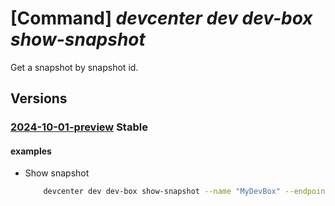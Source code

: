 # [Command] _devcenter dev dev-box show-snapshot_

Get a snapshot by snapshot id.

## Versions

### [2024-10-01-preview](/Resources/data-plane/microsoft.devcenter/L3Byb2plY3RzL3t9L3VzZXJzL3t9L2RldmJveGVzL3t9L3NuYXBzaG90cy97fQ==/2024-10-01-preview.xml) **Stable**

<!-- data-plane:microsoft.devcenter /projects/{}/users/{}/devboxes/{}/snapshots/{} 2024-10-01-preview -->

#### examples

- Show snapshot
    ```bash
        devcenter dev dev-box show-snapshot --name "MyDevBox" --endpoint "https://8a40af38-3b4c-4672-a6a4-5e964b1870ed- contosodevcenter.centralus.devcenter.azure.com/" --project-name "DevProject" --user-id "00000000-0000-0000-0000-000000000000" --snapshot-id "CPC_974f0852-a0f4-4a9f-8ce7-d0d0d7a604cf_9b656834-3563-4bca-93c6-f90cfa3c6797"
    ```
